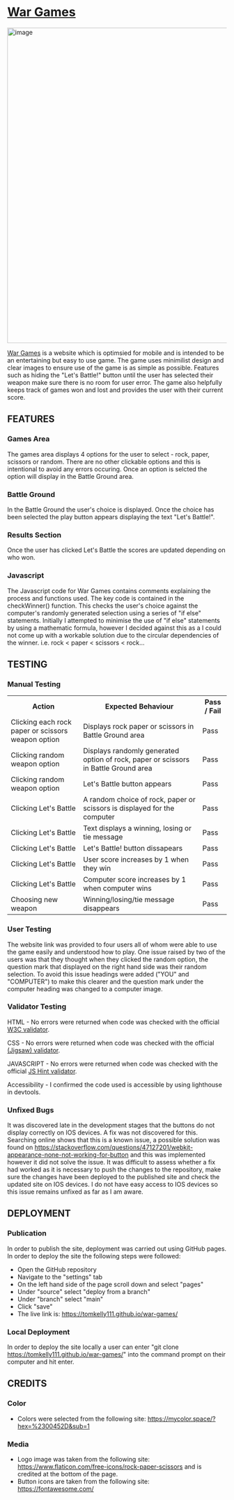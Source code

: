# [War Games](https://tomkelly111.github.io/war-games/)

<img width="725" alt="image" src="https://user-images.githubusercontent.com/111172617/205503281-41a0e210-cf77-42a4-b259-2cb5291edfed.png">


[War Games](https://tomkelly111.github.io/war-games/) is a website which is optimsied for mobile and is intended to be an entertaining but easy to use game. The game uses minimilist design and clear images to ensure use of the game is as simple as possible. Features such as hiding the "Let's Battle!" button until the user has selected their weapon make sure there is no room for user error. The game also helpfully keeps track of games won and lost and provides the user with their current score.

## FEATURES

### Games Area
The games area displays 4 options for the user to select - rock, paper, scissors or random. There are no other clickable options and this is intentional to avoid any errors occuring. Once an option is selcted the option will display in the Battle Ground area.

### Battle Ground
In the Battle Ground the user's choice is displayed. Once the choice has been selected the play button appears displaying the text "Let's Battle!".


### Results Section
Once the user has clicked Let's Battle the scores are updated depending on who won.

### Javascript
The Javascript code for War Games contains comments explaining the process and functions used. The key code is contained in the checkWinner() function. This checks the user's choice against the computer's randomly generated selection using a series of "if else" statements. Initially I attempted to minimise the use of "if else" statements by using a mathematic formula, however I decided against this as a I could not come up with a workable solution due to the circular dependencies of the winner. i.e. rock < paper < scissors < rock...

## TESTING

### Manual Testing
<table>  
            <tr>
              <th>Action</th>
              <th>Expected Behaviour</th>
              <th>Pass / Fail </th>
            </tr>
            <tr>
              <td>Clicking each rock paper or scissors weapon option</td>
              <td>Displays rock paper or scissors in Battle Ground area</td>
              <td>Pass</td>
            </tr>
            <tr>
              <td>Clicking random weapon option</td>
              <td>Displays randomly generated option of rock, paper or scissors in Battle Ground area</td>
              <td>Pass</td>
            </tr>
            <tr>
              <td>Clicking random weapon option</td>
              <td>Let's Battle button appears</td>
              <td>Pass</td>
            </tr>
            <tr>
              <td>Clicking Let's Battle</td>
              <td>A random choice of rock, paper or scissors is displayed for the computer</td>
              <td>Pass</td>
            </tr>
            <tr>
              <td>Clicking Let's Battle</td>
              <td>Text displays a winning, losing or tie message</td>
              <td>Pass</td>
            </tr>
            <tr>
              <td>Clicking Let's Battle</td>
              <td>Let's Battle! button dissapears</td>
              <td>Pass</td>
            </tr>
            <tr>
              <td>Clicking Let's Battle</td>
              <td>User score increases by 1 when they win</td>
              <td>Pass</td>
            </tr>
            <tr>
              <td>Clicking Let's Battle</td>
              <td>Computer score increases by 1 when computer wins</td>
              <td>Pass</td>
            </tr>
            <tr>
              <td>Choosing new weapon</td>
              <td>Winning/losing/tie message disappears</td>
              <td>Pass</td>
            </tr>        
</table>

### User Testing
The website link was provided to four users all of whom were able to use the game easily and understood how to play. One issue raised by two of the users was that they thought when they clicked the random option, the question mark that displayed on the right hand side was their random selection. To avoid this issue headings were added ("YOU" and "COMPUTER") to make this clearer and the question mark under the computer heading was changed to a computer image.


### Validator Testing

HTML - No errors were returned when code was checked with the official [W3C validator](https://validator.w3.org/).


CSS - No errors were returned when code was checked with the official [(Jigsaw) validator](https://jigsaw.w3.org/css-validator/).

JAVASCRIPT - No errors were returned when code was checked with the official [JS Hint validator](https://jshint.com/).

Accessibility - I confirmed the code used is accessible by using lighthouse in devtools.

### Unfixed Bugs
It was discovered late in the development stages that the buttons do not display correctly on IOS devices. A fix was not discovered for this. Searching online shows that this is a known issue, a possible solution was found on https://stackoverflow.com/questions/47127201/webkit-appearance-none-not-working-for-button and this was implemented however it did not solve the issue. It was difficult to assess whether a fix had worked as it is necessary to push the changes to the repository, make sure the changes have been deployed to the published site and check the updated site on IOS devices. I do not have easy access to IOS devices so this issue remains unfixed as far as I am aware. 

## DEPLOYMENT
### Publication
In order to publish the site, deployment was carried out using GitHub pages. In order to deploy the site the following steps were followed:
- Open the GitHub repository
- Navigate to the "settings" tab
- On the left hand side of the page scroll down and select "pages" 
- Under "source" select "deploy from a branch"
- Under "branch" select "main"
- Click "save"
- The live link is: https://tomkelly111.github.io/war-games/

### Local Deployment
In order to deploy the site locally a user can enter "git clone https://tomkelly111.github.io/war-games/" into the command prompt on their computer and hit enter.

## CREDITS

### Color
- Colors were selected from the following site: https://mycolor.space/?hex=%2300452D&sub=1 

### Media
- Logo image was taken from the following site: https://www.flaticon.com/free-icons/rock-paper-scissors and is credited at the bottom of the page.
- Button icons are taken from the following site: https://fontawesome.com/
		



